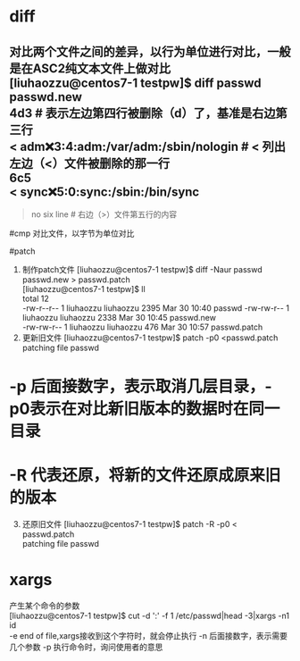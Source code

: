 # diff
对比两个文件之间的差异，以行为单位进行对比，一般是在ASC2纯文本文件上做对比  
[liuhaozzu@centos7-1 testpw]$ diff passwd passwd.new  
4d3  # 表示左边第四行被删除（d）了，基准是右边第三行  
< adm:x:3:4:adm:/var/adm:/sbin/nologin  # < 列出左边（<）文件被删除的那一行  
6c5  
< sync:x:5:0:sync:/sbin:/bin/sync  
---  
> no six line  # 右边（>）文件第五行的内容  

#cmp
对比文件，以字节为单位对比

#patch
1. 制作patch文件
[liuhaozzu@centos7-1 testpw]$ diff -Naur passwd passwd.new > passwd.patch  
[liuhaozzu@centos7-1 testpw]$ ll  
total 12  
-rw-r--r-- 1 liuhaozzu liuhaozzu 2395 Mar 30 10:40 passwd 
-rw-rw-r-- 1 liuhaozzu liuhaozzu 2338 Mar 30 10:45 passwd.new   
-rw-rw-r-- 1 liuhaozzu liuhaozzu  476 Mar 30 10:57 passwd.patch  
2. 更新旧文件
[liuhaozzu@centos7-1 testpw]$ patch -p0 <passwd.patch  
patching file passwd  
# -p 后面接数字，表示取消几层目录，-p0表示在对比新旧版本的数据时在同一目录
# -R 代表还原，将新的文件还原成原来旧的版本
3. 还原旧文件
[liuhaozzu@centos7-1 testpw]$ patch -R -p0 < passwd.patch  
patching file passwd  

# xargs
产生某个命令的参数  
[liuhaozzu@centos7-1 testpw]$ cut -d ':' -f 1 /etc/passwd|head -3|xargs -n1 id  
-e end of file,xargs接收到这个字符时，就会停止执行
-n 后面接数字，表示需要几个参数
-p 执行命令时，询问使用者的意思
